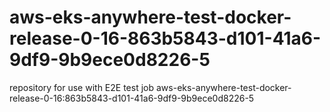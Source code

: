 # aws-eks-anywhere-test-docker-release-0-16-863b5843-d101-41a6-9df9-9b9ece0d8226-5
repository for use with E2E test job aws-eks-anywhere-test-docker-release-0-16:863b5843-d101-41a6-9df9-9b9ece0d8226-5
